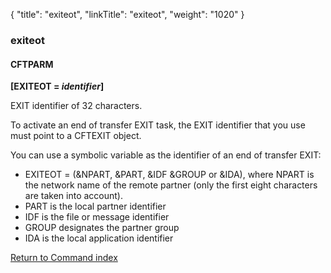 {
    "title": "exiteot",
    "linkTitle": "exiteot",
    "weight": "1020"
}<span id="exiteot"></span>

### exiteot

#### CFTPARM

**\[EXITEOT = *identifier*\]**

EXIT identifier of 32 characters.

To activate an end of transfer EXIT task, the EXIT identifier that you
use must point to a CFTEXIT object.

You can use a symbolic variable as the identifier of an end of transfer
EXIT:

-   EXITEOT = (&NPART,
    &PART, &IDF &GROUP or &IDA), where NPART is the network
    name of the remote partner (only the first eight characters are taken
    into account).
-   PART is the local
    partner identifier
-   IDF is the file
    or message identifier
-   GROUP designates
    the partner group
-   IDA is the local
    application identifier

[Return to Command index](../../)
